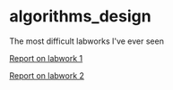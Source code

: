 # algorithms_design
The most difficult labworks I've ever seen

[Report on labwork 1](https://github.com/Scarmaing-Whebrolted/algorithms_design/blob/master/Labwork%201/Labwork%201.pdf)

[Report on labwork 2](https://github.com/Scarmaing-Whebrolted/algorithms_design/blob/feature/labwork-2/Labwork%202/Labwork%202.pdf)
